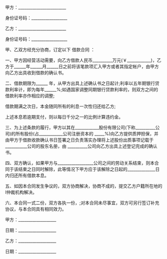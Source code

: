 
 


甲方：________________________


身份证号码：__________________


乙方：________________________


身份证号码：__________________


甲、乙双方经充分协商，订定以下
借款合同
：


一、甲方因经营活动需要，向乙方借款人民币__________万元(￥____________)，乙方于______年______月______日之前将该笔款项汇入甲方或者其指定帐户，由甲方向乙方出具收到借款的确认书。


二、借款期限为______ 年，从甲方出具上述确认书之日起计;利率以五年期银行贷款利率计，即为每年______%;如遇国家调整同期银行贷款利率的，则双方之间的借款利率亦作相应的调整;


借款期满之次日，本金随同所有的利息一次性归还给乙方;


上述本息若逾期支付，则以每日千分之一的比例计算违约金。


三、为上述条款的履行，甲方以其在____________股份有限公司(下称__________公司)的所有股份(占____________公司注册资本的 _____%)向乙方提供质押担保，并由甲方于借款收款确认书日签署之日负责落实办理将上述股份出质事项记载于___________公司的股东名册，由 __________公司向乙方出具上述登记完成的确认书。


四、双方确认，如果甲方与__________________公司之间的劳动关系结束，则本合同于该结束之日同时解除，此等情况下甲方应于该解除之日起的______________日内归还所有借款本息。


五、如因本合同发生争议的，双方协商解决，协商不成的，提交乙方户籍所在地的I仲裁机构解决。


六、本合同一式二份，双方各执一份，;对本合同未尽事宜，双方可另行签订补充协议，与本合同具有相同效力。


甲方：___________________


日期：___________________


乙方：___________________


日期：___________________
 


 

 
 
 
 
 
  


  
 

  


  


  
 
 
 
 

